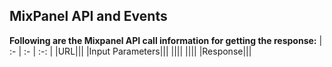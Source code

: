 ## MixPanel API and Events

**Following are the Mixpanel API call information for getting the response:**
| :- | :- | :-: |
|URL|||
|Input Parameters|||
||||
||||
|Response|||
